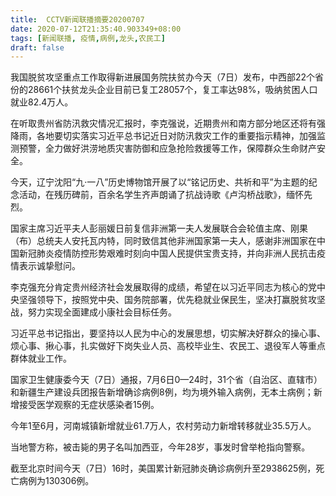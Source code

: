```yaml
---
title:  CCTV新闻联播摘要20200707
date: 2020-07-12T21:35:40.903349+08:00
tags: [新闻联播, 疫情,病例,龙头,农民工]
draft: false
---
```


我国脱贫攻坚重点工作取得新进展国务院扶贫办今天（7日）发布，中西部22个省份的28661个扶贫<span class="keywords_fund">龙头</span>企业目前已复工28057个，复工率达98%，吸纳贫困人口就业82.4万人。

在听取贵州省防汛救灾情况汇报时，李克强说，近期贵州和南方部分地区还将有强降雨，各地要切实落实习近平总书记近日对防汛救灾工作的重要指示精神，加强监测预警，全力做好洪涝地质灾害防御和应急抢险救援等工作，保障群众生命财产安全。

今天，辽宁沈阳“九·一八”历史博物馆开展了以“铭记历史、共祈和平”为主题的纪念活动，在残历碑前，百余名学生齐声朗诵了抗战诗歌《卢沟桥战歌》，缅怀先烈。

国家主席习近平夫人彭丽媛日前复信非洲第一夫人发展联合会轮值主席、刚果（布）总统夫人安托瓦内特，同时致信其他非洲国家第一夫人，感谢非洲国家在中国新冠肺炎<span class="keywords_content">疫情</span>防控形势艰难时刻向中国人民提供宝贵支持，并向非洲人民抗击<span class="keywords_content">疫情</span>表示诚挚慰问。

李克强充分肯定贵州经济社会发展取得的成绩，希望在以习近平同志为核心的党中央坚强领导下，按照党中央、国务院部署，优先稳就业保民生，坚决打赢脱贫攻坚战，努力实现全面建成小康社会目标任务。

习近平总书记指出，要坚持以人民为中心的发展思想，切实解决好群众的操心事、烦心事、揪心事，扎实做好下岗失业人员、高校毕业生、<span class="keywords_content">农民工</span>、退役军人等重点群体就业工作。

国家卫生健康委今天（7日）通报，7月6日0—24时，31个省（自治区、直辖市）和新疆生产建设兵团报告新增确诊<span class="keywords_content">病例</span>8例，均为境外输入<span class="keywords_content">病例</span>，无本土<span class="keywords_content">病例</span>；新增接受医学观察的无症状感染者15例。

今年1至6月，河南城镇新增就业61.7万人，农村劳动力新增转移就业35.5万人。

当地警方称，被击毙的男子名叫加西亚，今年28岁，事发时曾举枪指向警察。

截至北京时间今天（7日）16时，美国累计新冠肺炎确诊<span class="keywords_content">病例</span>升至2938625例，死亡<span class="keywords_content">病例</span>为130306例。
